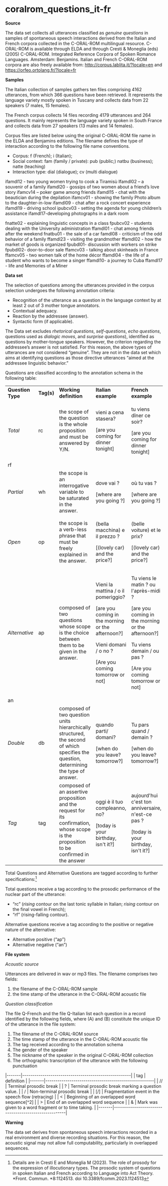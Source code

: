 # coralrom_questions_it-fr

**Source**

The data set collects all utterances classified as *genuine questions*
in samples of spontaneous speech interactions derived from the Italian
and French corpora collected in the C-ORAL-ROM multilingual resource.
C-ORAL-ROM is available through ELDA and through Cresti & Moneglia (eds)
(2005) C-ORAL-ROM. Integrated Reference Corpora of Spoken Romance
Languages. Amsterdam: Benjamins. Italian and French C-ORAL-ROM corpora
are also freely available from: http://corpus.lablita.it/?locale=en and
https://orfeo.ortolang.fr/?locale=fr

**Samples**

The Italian collection of samples gathers ten files comprising 4162
utterances, from which 366 questions have been retrieved. It represents
the language variety mostly spoken in Tuscany and collects data from 22
speakers (7 males, 15 females).

The French corpus collects 14 files recording 4179 utterances and 264
questions. It mainly represents the language variety spoken in South
France and collects data from 27 speakers (13 males and 14 females).

Corpus files are listed below using the original C-ORAL-ROM file name in
the ELDA and Benjamins editions. The filename defines the type of
interaction according to the following file name conventions.

-   Corpus: f (French); i (Italian);
-   Social context: fam (family / private): pub (public;) natbu
    (business); natte (teaching)
-   Interaction type: dial (dialogue); cv (multi dialogue)

ifamdl12 - two young women trying to cook a Tiramisù
Ifamdl02 – a souvenir of a family
ifamdl20 - gossips of two women about a friend’s love story
ifamcv14 – poker game among friends
ifamdl15 - chat with the beautician during the depilation
ifamcv01 - showing the family Photo album to the daughter-in-low
ifamdl09 - chat after a rock concert experience
ifamdl19 - driving school
ipubcv03 - setting the agenda for young children’s assistance
ifamdl17-developing photographs in a dark room

fnatte02 - explaining linguistic concepts in a class
fpubcv02 - students dealing with the University administration
ffamdl01 - chat among friends after the weekend
fnatbu01 - the sale of a car
famdl08 - criticism of the odd behavior of a family
ffamdl23 - visiting the grandmother
ffamdl02 - how the market of goods is organized
fpubdl01- discussion with workers on strike
fpubdl02- door-to-door sale
ffamcv03 - talking about skinheads in France
ffamcv05 - two women talk of the home décor
ffamdl04 - the life of a student who wants to become a singer
ffamdl10- a journey to Cuba
ffamdl17 - life and Memories of a Miner

**Data set**

The selection of questions among the utterances provided in the corpus
selection undergoes the following annotation criteria:

-   Recognition of the utterance as a question in the language context
    by at least 2 out of 3 mother tongue annotators.
-   Contextual adequacy.
-   Reaction by the addressee (answer).
-   Syntactic form (if applicable).

The Data set excludes *rhetorical questions*, *self-questions*, *echo
questions*, questions used as *dialogic moves*, and *surprise
questions*), identified as questions by mother-tongue speakers. However,
the criterion regarding the addressee’s answer is not satisfied. For
this reason, the above types of utterances are not considered “genuine”.
They are not in the data set which aims at identifying questions as
those directive utterances “aimed at the addressee linguistic behavior.”

Questions are classified according to the annotation schema in the following table:

<table>
<tbody>
<tr class="odd">
<td><strong>Question Type </strong></td>
<td><strong>Tag(s)</strong></td>
<td><strong>Working definition</strong></td>
<td><strong>Italian example</strong></td>
<td><strong>French example</strong></td>
</tr>
<tr class="even">
<td><em>Total </em></td>
<td>rc</td>
<td>the scope of the question is the whole proposition and must be answered by Y/N.</td>
<td><p>vieni a cena stasera?</p>
<p>[are you coming for dinner tonight]</p></td>
<td><p>tu viens dîner ce soir?</p>
<p>[are you coming for dinner tonight]</p></td>
</tr>
<tr class="odd">
<td>rf</td>
<td></td>
<td></td>
<td></td>
<td></td>
</tr>
<tr class="even">
<td><em>Partial</em></td>
<td>wh</td>
<td>the scope is an interrogative variable to be saturated in the answer.</td>
<td><p>dove vai ?</p>
<p>[where are you going ?]</p></td>
<td><p>où tu vas ?</p>
<p>[where are you going ?]</p></td>
</tr>
<tr class="odd">
<td><em>Open </em></td>
<td>op</td>
<td>the scope is a verb-less phrase that must be freely explained in the answer.</td>
<td><p>(bella macchina) e il prezzo ?</p>
<p>[(lovely car) and the price?]</p></td>
<td><p>(belle voiture) et le prix?</p>
<p>[(lovely car) and the price?]</p></td>
</tr>
<tr class="even">
<td><em>Alternative</em></td>
<td>ap</td>
<td>composed of two questions whose scope is the choice between them to be given in the answer.</td>
<td><p>Vieni la mattina / o il pomeriggio?</p>
<p>[are you coming in the morning or the afternoon?]</p>
<p>Vieni domani / o no ?</p>
<p>[Are you coming tomorrow or not]</p></td>
<td><p>Tu viens le matin ? ou l'après-midi ?</p>
<p>[are you coming in the morning or the afternoon?]</p>
<p>Tu viens demain / ou pas ?</p>
<p>[Are you coming tomorrow or not]</p></td>
</tr>
<tr class="odd">
<td>an</td>
<td></td>
<td></td>
<td></td>
<td></td>
</tr>
<tr class="even">
<td><em>Double</em></td>
<td>db</td>
<td>composed of two question units hierarchically structured, the second of which specifies the question, determining the type of answer.</td>
<td><p>quando parti/ domani?</p>
<p>[when do you leave? tomorrow?]</p></td>
<td><p>Tu pars quand / demain ?</p>
<p>[when do you leave? tomorrow?]</p></td>
</tr>
<tr class="odd">
<td><em>Tag</em></td>
<td>tag</td>
<td>composed of an assertive proposition and the request for its confirmation, whose scope is the proposition to be confirmed in the answer</td>
<td><p>oggi è il tuo compleanno, no?</p>
<p>[today is your birthday, isn't it?]</p></td>
<td><p>aujourd'hui c'est ton anniversaire, n'est-ce pas ?</p>
<p>[today is your birthday, isn't it?]</p></td>
</tr>
</tbody>
</table>


Total Questions and Alternative Questions are tagged according to
further specifications:[^1]

Total questions receive a tag according to the prosodic performance of
the nuclear part of the utterance:

-   “rc” (*rising* contour on the last tonic syllable in Italian;
    *rising* contour on the final vowel in French);
-   “rf” (rising-falling contour).

Alternative questions receive a tag according to the positive or
negative nature of the alternative:

-   Alternative positive (“ap”)
-   Alternative negative (“an”)

**File system**

*Acoustic source*

Utterances are delivered in wav or mp3 files. The filename comprises two
fields:

1.  the filename of the C-ORAL-ROM sample
2.  the time stamp of the utterance in the C-ORAL-ROM acoustic file

*Question classification*

The file Q-French and the file Q-Italian list each question in a record
identified by the following fields, where (A) and (B) constitute the
unique ID of the utterance in the file system:

1.  The filename of the C-ORAL-ROM source
2.  The time stamp of the utterance in the C-ORAL-ROM acoustic file
3.  The tag received according to the annotation schema
4.  The gender of the speaker
5.  The nickname of the speaker in the original C-ORAL-ROM collection
6.  The orthographic transcription of the utterance with the following
    punctuation

|-------|------------------------------------------------------|
| tag   | definition                                           |
|-------|------------------------------------------------------|
| //    | Terminal prosodic break                              |
| ?     | Terminal prosodic break marking a question value.    |
| /     | Non-terminal prosodic break                          |
| \[/\] | Fragmentation event in the speech flow (retracing)   |
| \<    | Beginning of an overlapped word sequence[^2]         |
| \>    | End of an overlapped word sequence                   |
| &     | Mark was given to a word fragment or to time taking. |
|-------|------------------------------------------------------|


**Warning**

The data set derives from spontaneous speech interactions recorded in a
real environment and diverse recording situations. For this reason, the
acoustic signal may not allow full computability, particularly in
overlapped sequences.

[^1]:  Details are in Cresti E and Moneglia M (2023). The role of
    prosody for the expression of illocutionary types. The prosodic
    system of questions in spoken Italian and French according to
    Language into Act Theory. *Front. Commun. *8:1124513. doi
    10.3389/fcomm.2023.1124513
 
